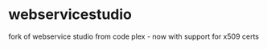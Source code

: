 webservicestudio
================

fork of webservice studio from code plex - now with support for x509 certs
